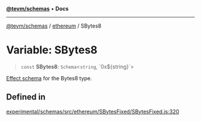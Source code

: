 [**@tevm/schemas**](../../README.md) • **Docs**

***

[@tevm/schemas](../../modules.md) / [ethereum](../README.md) / SBytes8

# Variable: SBytes8

> `const` **SBytes8**: `Schema`\<`string`, \`0x$\{string\}\`\>

[Effect schema](https://github.com/Effect-TS/schema) for the Bytes8 type.

## Defined in

[experimental/schemas/src/ethereum/SBytesFixed/SBytesFixed.js:320](https://github.com/evmts/tevm-monorepo/blob/main/experimental/schemas/src/ethereum/SBytesFixed/SBytesFixed.js#L320)
